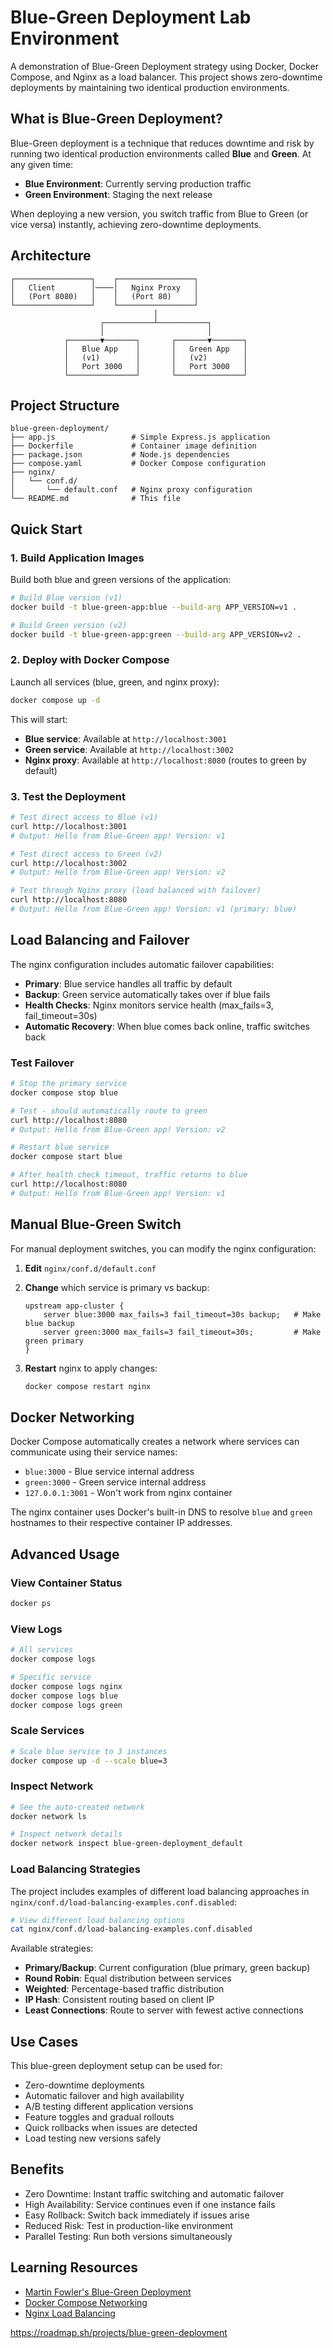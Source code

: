 # Blue-Green Deployment Lab Environment

A demonstration of Blue-Green Deployment strategy using Docker, Docker Compose, and Nginx as a load balancer. This project shows zero-downtime deployments by maintaining two identical production environments.

## What is Blue-Green Deployment?

Blue-Green deployment is a technique that reduces downtime and risk by running two identical production environments called **Blue** and **Green**. At any given time:

- **Blue Environment**: Currently serving production traffic
- **Green Environment**: Staging the next release

When deploying a new version, you switch traffic from Blue to Green (or vice versa) instantly, achieving zero-downtime deployments.

## Architecture

```
┌─────────────────┐    ┌─────────────────┐
│   Client        │────│   Nginx Proxy   │
│   (Port 8080)   │    │   (Port 80)     │
└─────────────────┘    └─────────────────┘
                                │
                    ┌───────────┴───────────┐
                    │                       │
            ┌───────▼───────┐       ┌───────▼───────┐
            │   Blue App    │       │   Green App   │
            │   (v1)        │       │   (v2)        │
            │   Port 3000   │       │   Port 3000   │
            └───────────────┘       └───────────────┘
```

## Project Structure

```text
blue-green-deployment/
├── app.js                 # Simple Express.js application
├── Dockerfile             # Container image definition
├── package.json           # Node.js dependencies
├── compose.yaml           # Docker Compose configuration
├── nginx/
│   └── conf.d/
│       └── default.conf   # Nginx proxy configuration
└── README.md              # This file
```

## Quick Start

### 1. Build Application Images

Build both blue and green versions of the application:

```bash
# Build Blue version (v1)
docker build -t blue-green-app:blue --build-arg APP_VERSION=v1 .

# Build Green version (v2)
docker build -t blue-green-app:green --build-arg APP_VERSION=v2 .
```

### 2. Deploy with Docker Compose

Launch all services (blue, green, and nginx proxy):

```bash
docker compose up -d
```

This will start:

- **Blue service**: Available at `http://localhost:3001`
- **Green service**: Available at `http://localhost:3002`
- **Nginx proxy**: Available at `http://localhost:8080` (routes to green by default)

### 3. Test the Deployment

```bash
# Test direct access to Blue (v1)
curl http://localhost:3001
# Output: Hello from Blue-Green app! Version: v1

# Test direct access to Green (v2)
curl http://localhost:3002
# Output: Hello from Blue-Green app! Version: v2

# Test through Nginx proxy (load balanced with failover)
curl http://localhost:8080
# Output: Hello from Blue-Green app! Version: v1 (primary: blue)
```

## Load Balancing and Failover

The nginx configuration includes automatic failover capabilities:

- **Primary**: Blue service handles all traffic by default
- **Backup**: Green service automatically takes over if blue fails
- **Health Checks**: Nginx monitors service health (max_fails=3, fail_timeout=30s)
- **Automatic Recovery**: When blue comes back online, traffic switches back

### Test Failover

```bash
# Stop the primary service
docker compose stop blue

# Test - should automatically route to green
curl http://localhost:8080
# Output: Hello from Blue-Green app! Version: v2

# Restart blue service
docker compose start blue

# After health check timeout, traffic returns to blue
curl http://localhost:8080
# Output: Hello from Blue-Green app! Version: v1
```

## Manual Blue-Green Switch

For manual deployment switches, you can modify the nginx configuration:

1. **Edit** `nginx/conf.d/default.conf`
2. **Change** which service is primary vs backup:

   ```nginx
   upstream app-cluster {
       server blue:3000 max_fails=3 fail_timeout=30s backup;   # Make blue backup
       server green:3000 max_fails=3 fail_timeout=30s;         # Make green primary
   }
   ```

3. **Restart** nginx to apply changes:

   ```bash
   docker compose restart nginx
   ```

## Docker Networking

Docker Compose automatically creates a network where services can communicate using their service names:

- `blue:3000` - Blue service internal address
- `green:3000` - Green service internal address
- `127.0.0.1:3001` - Won't work from nginx container

The nginx container uses Docker's built-in DNS to resolve `blue` and `green` hostnames to their respective container IP addresses.

## Advanced Usage

### View Container Status

```bash
docker ps
```

### View Logs

```bash
# All services
docker compose logs

# Specific service
docker compose logs nginx
docker compose logs blue
docker compose logs green
```

### Scale Services

```bash
# Scale blue service to 3 instances
docker compose up -d --scale blue=3
```

### Inspect Network

```bash
# See the auto-created network
docker network ls

# Inspect network details
docker network inspect blue-green-deployment_default
```

### Load Balancing Strategies

The project includes examples of different load balancing approaches in `nginx/conf.d/load-balancing-examples.conf.disabled`:

```bash
# View different load balancing options
cat nginx/conf.d/load-balancing-examples.conf.disabled
```

Available strategies:

- **Primary/Backup**: Current configuration (blue primary, green backup)
- **Round Robin**: Equal distribution between services
- **Weighted**: Percentage-based traffic distribution  
- **IP Hash**: Consistent routing based on client IP
- **Least Connections**: Route to server with fewest active connections

## Use Cases

This blue-green deployment setup can be used for:

- Zero-downtime deployments
- Automatic failover and high availability
- A/B testing different application versions
- Feature toggles and gradual rollouts
- Quick rollbacks when issues are detected
- Load testing new versions safely

## Benefits

- Zero Downtime: Instant traffic switching and automatic failover
- High Availability: Service continues even if one instance fails
- Easy Rollback: Switch back immediately if issues arise
- Reduced Risk: Test in production-like environment
- Parallel Testing: Run both versions simultaneously

## Learning Resources

- [Martin Fowler's Blue-Green Deployment](https://martinfowler.com/bliki/BlueGreenDeployment.html)
- [Docker Compose Networking](https://docs.docker.com/compose/networking/)
- [Nginx Load Balancing](https://nginx.org/en/docs/http/load_balancing.html)


https://roadmap.sh/projects/blue-green-deployment
